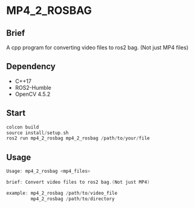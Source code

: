 # MP4_2_ROSBAG

## Brief

A cpp program for converting video files to ros2 bag. (Not just MP4 files)

## Dependency
- C++17
- ROS2-Humble
- OpenCV 4.5.2

## Start

```cpp
colcon build
source install/setup.sh
ros2 run mp4_2_rosbag mp4_2_rosbag /path/to/your/file
```

## Usage

```cpp
Usage: mp4_2_rosbag <mp4_files>

brief: Convert video files to ros2 bag.(Not just MP4)

example: mp4_2_rosbag /path/to/video_file
         mp4_2_rosbag /path/to/directory
```
